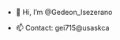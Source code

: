 - 👋 Hi, I’m @Gedeon_Isezerano

- 📫 Contact: gei715@usaskca

<!---
GedeonIsezerano/GedeonIsezerano is a ✨ special ✨ repository because its `README.md` (this file) appears on your GitHub profile.
You can click the Preview link to take a look at your changes.
--->
